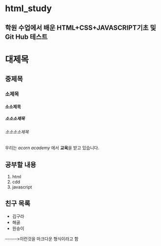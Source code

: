 # html_study
## 학원 수업에서 배운 HTML+CSS+JAVASCRIPT기초 및 Git Hub 테스트


# 대제목
## 중제목
### 소제목
#### 소소제목
##### 소소소제목
###### 소소소소제목

우리는 *acorn academy* 에서 **교육**을 받고 있습니다.

## 공부할 내용
1. html
2. cdd
3. javascript

## 친구 목록
* 김구라
* 해골
* 원숭이

------>이런것을 마크다운 형식이라고 함 
